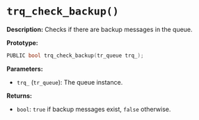 # `trq_check_backup()`

**Description:**
Checks if there are backup messages in the queue.

**Prototype:**
```c
PUBLIC bool trq_check_backup(tr_queue trq_);
```

**Parameters:**
- `trq_` (`tr_queue`): The queue instance.

**Returns:**
- `bool`: `true` if backup messages exist, `false` otherwise.
